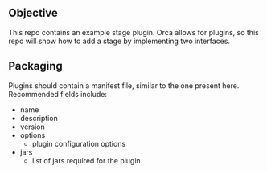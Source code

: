 ## Objective

This repo contains an example stage plugin. Orca allows for plugins, so 
this repo will show how to add a stage by implementing two interfaces.


## Packaging

Plugins should contain a manifest file, similar to the one present here. 
Recommended fields include:
- name
- description
- version
- options
  - plugin configuration options
- jars
  - list of jars required for the plugin

